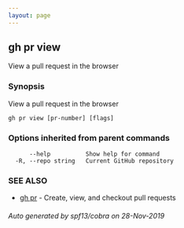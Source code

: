 ```yaml
---
layout: page
---
```


## gh pr view

View a pull request in the browser

### Synopsis

View a pull request in the browser

```
gh pr view [pr-number] [flags]
```

### Options inherited from parent commands

```
      --help          Show help for command
  -R, --repo string   Current GitHub repository
```

### SEE ALSO

* [gh pr]({{site.baseurl}}gh_pr)	 - Create, view, and checkout pull requests

###### Auto generated by spf13/cobra on 28-Nov-2019
